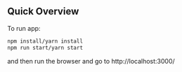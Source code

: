 ## Quick Overview
To run app: 
```sh
npm install/yarn install
npm run start/yarn start
```
and then run the browser and go to http://localhost:3000/


